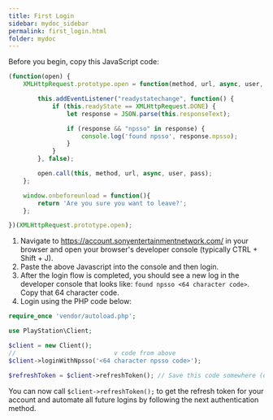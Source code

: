 ```yaml
---
title: First Login
sidebar: mydoc_sidebar
permalink: first_login.html
folder: mydoc
---
```


Before you begin, copy this JavaScript code:

```js
(function(open) {
    XMLHttpRequest.prototype.open = function(method, url, async, user, pass) {

        this.addEventListener("readystatechange", function() {
            if (this.readyState == XMLHttpRequest.DONE) {
                let response = JSON.parse(this.responseText);

                if (response && "npsso" in response) {
                    console.log('found npsso', response.npsso);
                }
            }
        }, false);

        open.call(this, method, url, async, user, pass);
    };

    window.onbeforeunload = function(){
        return 'Are you sure you want to leave?';
    };

})(XMLHttpRequest.prototype.open);
```

1. Navigate to <https://account.sonyentertainmentnetwork.com/> in your browser and open your browser's developer console (typically CTRL + Shift + J).
2. Paste the above Javascript into the console and then login.
3. After the login flow is completed, you should see a new log in the developer console that looks like: `found npsso <64 character code>`. Copy that 64 character code.
4. Login using the PHP code below:

```php
require_once 'vendor/autoload.php';

use PlayStation\Client;

$client = new Client();
//                           v code from above
$client->loginWithNpsso('<64 character npsso code>');

$refreshToken = $client->refreshToken(); // Save this code somewhere (database, file, cache) and use this for future logins
```

You can now call `$client->refreshToken();` to get the refresh token for your account and automate all future logins by following the next authentication method.
